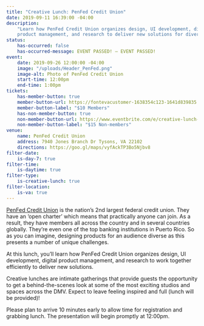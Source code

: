 ```yaml
---
title: "Creative Lunch: PenFed Credit Union"
date: 2019-09-11 16:39:00 -04:00
description:
    "Learn how PenFed Credit Union organizes design, UI development, digital
    product management, and research to deliver new solutions for diverse audiences. "
status:
    has-occurred: false
    has-occurred-message: EVENT PASSED! — EVENT PASSED!
event:
    date: 2019-09-26 12:00:00 -04:00
    image: "/uploads/Header_PenFed.png"
    image-alt: Photo of PenFed Credit Union
    start-time: 12:00pm
    end-time: 1:00pm
tickets:
    has-member-button: true
    member-button-url: https://fontevacustomer-1638354c123-1641d839835.force.com/services/oauth2/authorize?client_id=3MVG9nthuDc9owbcOq7_07W.HriOQQPWTbMkrpOla.ajDQlTHf4_uby_mhwylcX.mJBU2O2SppTiZMS0J_HJd&response_type=code&redirect_uri=https://ikit.aiga.org/ikit_national_util/ikit-national-util-sso-redirect/&state=https%3A%2F%2Fdc.aiga.org%2Fevent%2Fcreative-lunch-penfed-credit-union%2F%3Fredirect_source%3Deventbrite_register
    member-button-label: "$10 Members"
    has-non-member-button: true
    non-member-button-url: https://www.eventbrite.com/e/creative-lunch-penfed-credit-union-tickets-72465156233
    non-member-button-label: "$15 Non-members"
venue:
    name: PenFed Credit Union
    address: 7940 Jones Branch Dr Tysons, VA 22102
    directions: https://goo.gl/maps/vyfAckTP3Bo5Njbv8
filter-date:
    is-day-7: true
filter-time:
    is-daytime: true
filter-type:
    is-creative-lunch: true
filter-location:
    is-va: true
---
```


[PenFed Credit Union](https://www.penfed.org/about-penfed) is the nation’s 2nd largest federal credit union. They have an ‘open charter’ which means that practically anyone can join. As a result, they have members all across the country and in several countries globally. They’re even one of the top banking institutions in Puerto Rico. So as you can imagine, designing products for an audience diverse as this presents a number of unique challenges.

At this lunch, you’ll learn how PenFed Credit Union organizes design, UI development, digital product management, and research to work together efficiently to deliver new solutions.

Creative lunches are intimate gatherings that provide guests the opportunity to get a behind-the-scenes look at some of the most exciting studios and spaces across the DMV. Expect to leave feeling inspired and full (lunch will be provided)!

Please plan to arrive 10 minutes early to allow time for registration and grabbing lunch. The presentation will begin promptly at 12:00pm.

